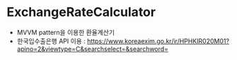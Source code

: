 # ExchangeRateCalculator

- MVVM pattern을 이용한 환율계산기
- 한국입수출은행 API 이용 : https://www.koreaexim.go.kr/ir/HPHKIR020M01?apino=2&viewtype=C&searchselect=&searchword=
